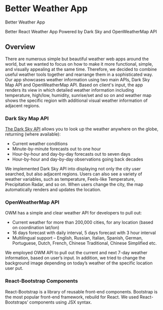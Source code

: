 # Better Weather App

Better Weather App 

Better React Weather App Powered by Dark Sky and OpenWeatherMap API

## Overview

There are numerous simple but beautiful weather web apps around the world, but we wanted to focus on how to make it more functional, simple, and visually appealing at the same time. Therefore, we decided to combine useful weather tools together and rearrange them in a sophisticated way. Our app showcases weather information using two main APIs, Dark Sky Map API and OpenWeatherMap API. Based on client's input, the app renders its view in which detailed weather information including temperature, high/low, humidity, sunrise/set and so on and weather map shows the specific region with additional visual weather information of adjacent regions. 

### Dark Sky Map API

[The Dark Sky API](https://darksky.net/dev/) allows you to look up the weather anywhere on the globe, returning (where available):
* Current weather conditions
* Minute-by-minute forecasts out to one hour
* Hour-by-hour and day-by-day forecasts out to seven days
* Hour-by-hour and day-by-day observations going back decades

We implemented Dark Sky API into displaying not only the city user searched, but also adjacent regions. Users can also see a variety of weather variables, such as temperature, Feels-like Temperature, Precipitation Radar, and so on. When users change the city, the map automatically renders and updates the location.

### OpenWeatherMap API

OWM has a simple and clear weather API for developers to pull out:
* Current weather for more than 200,000 cities, for any location (based on coordination lat/lon)
* 16 days forecast with daily interval, 5 days forecast with 3 hour interval
* Multilingual support – English, Russian, Italian, Spanish, German, Portuguese, Dutch, French, Chinese Traditional, Chinese Simplified etc.

We employed OWM API to pull out the current and next 7-day weather information, based on user’s input. In addition, we tried to change the background image depending on today’s weather of the specific location user put. 

### React-Bootstrap Components

React-Bootstrap is a library of reusable front-end components. Bootstrap is the most popular front-end framework, rebuild for React. We used React-Bootstraps’ components using JSX syntax.



